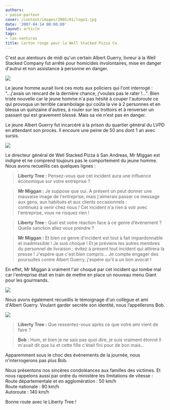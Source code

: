 ```yaml
---
authors:
- passe-partout
cover: /content/images/2005/01/logo1.jpg
date: '2007-04-14 00:00:00'
layout: article
tags:
- las-venturas
title: Carton rouge pour la Well Stacked Pizza Co.
---
```



C'est aux alentours de midi qu'un certain Albert Guerry, livreur à la Well Stacked Company fut arrêté pour homicides involontaires, mise en danger d'autrui et non assistance à personne en danger.

![](/content/images/2005/01/pizaboy1.jpg)

Le jeune homme aurait livré ces mots aux policiers qui l'ont interrogé : "...j'avais un rencard de la dernière chance, j'voulais pas le rater !...". Bien triste nouvelle car le jeune homme n'a pas hésité à couper l'autoroute ce qui provoqua un terrible carambolage qui coûta la vie à 2 personnes et en blessa un quinzaine d'autres, à rouler sur les trottoirs et à renverser un passant qui est gravement blessé. Mais sa vie n'est pas en danger.

Le jeune Albert Guerry fut incarcéré à la prison du quartier général du LVPD en attendant son procès. Il encoure une peine de 50 ans dont 1 an avec sursis.

![](/content/images/2005/01/LVPDprison_.jpg)

Le directeur général de Well Stacked Pizza à San Andreas, Mr Miggan est indigné et ne comprend toujours pas le comportement du jeune homme. Nous avons recueillis ces quelques lignes :

> **Liberty Tree :** Pensez-vous que cet incident aura une influence économique sur votre entreprise ?

> **Mr Miggan :** Je suppose que oui. A présent on peut donner une mauvaise image de l'entreprise, mais j'aimerais passer ce message aux gens, aux habitués et aux clients occasionnels :  
> continuez à venir chez nous ! Cet incident n'a rien à voir avec l'entreprise, vous ne risquez rien !

> **Liberty Tree :** Quel est votre réaction face à ce genre d’événement ? Quelle sanction allez vous prendre ?

> **Mr Miggan :** Et bien ce genre d'incident est tout à fait impardonnable et inadmissible ! Je suis choqué ! Et je préviens les autres membres du personnel de livraison : évitez à présent tout incident qui attirera la presse ! J'espère que c'est bien compris... Je compte engager des poursuites contre Albert Guerry, j'espère qu'il a un bon avocat !

En effet, Mr Miggan à vraiment l'air choqué par cet incident qui tombe mal car l'entreprise était en train de mettre en place un nouveau menu Giant pour les gourmands.

![](/content/images/2005/01/miggan.jpg)

Nous avons également recueillis le témoignage d'un collègue et ami d'Albert Guerry. Voulant garder secrète son identité, nous l’appellerons Bob.

![](/content/images/2005/01/pizaboy2.jpg)

> **Liberty Tree :** Que ressentez-vous après ce que votre ami vient de faire ?

> **Bob :** Hum, et bien je ne sais pas quoi dire, je suis vraiment étonné il m'avait dit que lui et cette fille c'était fini pour de bon mais...

Apparemment sous le choc des événements de la journée, nous n'interrogerons pas plus Bob.

Nous présentons nos sincères condoléances aux familles des victimes. Et nous rappelons aussi par ordre du ministère les limitations de vitesse :  
Route départementale et en agglomération : 50 km/h  
Route nationale : 90 km/h  
Autoroute : 140 km/h

Bonne route avec le Liberty Tree !